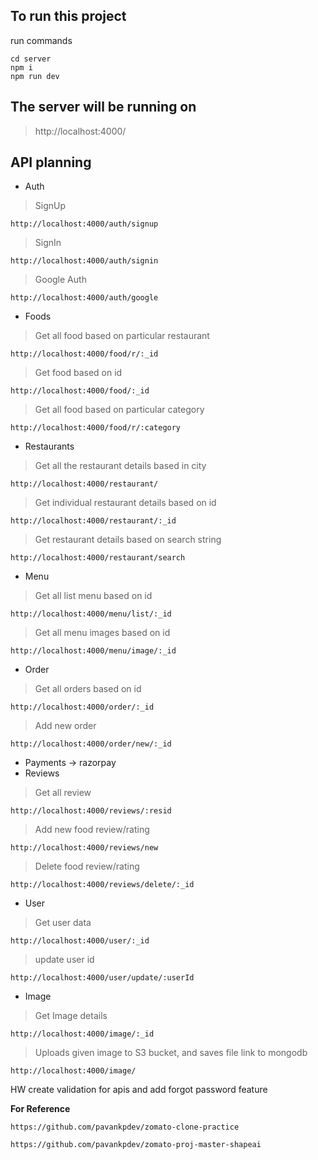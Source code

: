 ## To run this project
run commands
```
cd server
npm i
npm run dev
```

## The server will be running on
> http://localhost:4000/


## API planning

- Auth  
> SignUp
```
http://localhost:4000/auth/signup
```

> SignIn
```
http://localhost:4000/auth/signin
```

> Google Auth
```
http://localhost:4000/auth/google
```

- Foods
> Get all food based on particular restaurant
```
http://localhost:4000/food/r/:_id
```

> Get food based on id
```
http://localhost:4000/food/:_id
```

> Get all food based on particular category
```
http://localhost:4000/food/r/:category
```

- Restaurants
> Get all the restaurant details based in city
```
http://localhost:4000/restaurant/
```

> Get individual restaurant details based on id
```
http://localhost:4000/restaurant/:_id
```

> Get restaurant details based on search string
```
http://localhost:4000/restaurant/search
```

- Menu
> Get all list menu based on id
```
http://localhost:4000/menu/list/:_id
```

> Get all menu images based on id
```
http://localhost:4000/menu/image/:_id
```

- Order
> Get all orders based on id
```
http://localhost:4000/order/:_id
```

> Add new order
```
http://localhost:4000/order/new/:_id
```

- Payments -> razorpay
- Reviews
> Get all review
```
http://localhost:4000/reviews/:resid
```

> Add new food review/rating
```
http://localhost:4000/reviews/new
```

> Delete food review/rating
```
http://localhost:4000/reviews/delete/:_id
```

- User
> Get user data
```
http://localhost:4000/user/:_id
```

> update user id
```
http://localhost:4000/user/update/:userId
```

- Image
> Get Image details
```
http://localhost:4000/image/:_id
```

> Uploads given image to S3 bucket, and saves file link to mongodb
```
http://localhost:4000/image/
```

HW
create validation for apis and add forgot password feature

**For Reference**

```
https://github.com/pavankpdev/zomato-clone-practice

https://github.com/pavankpdev/zomato-proj-master-shapeai
```
